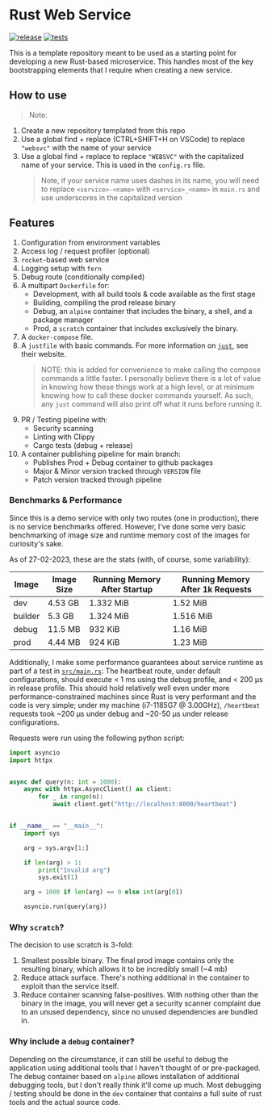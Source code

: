# Rust Web Service

[![release](https://github.com/taliamax/websvc-rs/actions/workflows/release.yml/badge.svg)](https://github.com/taliamax/websvc-rs/actions/workflows/release.yml)
[![tests](https://github.com/taliamax/websvc-rs/actions/workflows/tests.yml/badge.svg)](https://github.com/taliamax/websvc-rs/actions/workflows/tests.yml)

This is a template repository meant to be used as a starting point for developing a new Rust-based microservice. This handles most of the key bootstrapping elements that I require when creating a new service.

## How to use

> Note:

1. Create a new repository templated from this repo
1. Use a global find + replace (CTRL+SHIFT+H on VSCode) to replace `"websvc"` with the name of your service
1. Use a global find + replace to replace `"WEBSVC"` with the capitalized name of your service. This is used in the `config.rs` file.
   > Note, if your service name uses dashes in its name, you will need to replace `<service>-<name>` with `<service>_<name>` in `main.rs` and use underscores in the capitalized version

## Features

1. Configuration from environment variables
1. Access log / request profiler (optional)
1. `rocket`-based web service
1. Logging setup with `fern`
1. Debug route (conditionally compiled)
1. A multipart `Dockerfile` for:
   - Development, with all build tools & code available as the first stage
   - Building, compiling the prod release binary
   - Debug, an `alpine` container that includes the binary, a shell, and a package manager
   - Prod, a `scratch` container that includes exclusively the binary.
1. A `docker-compose` file.
1. A `justfile` with basic commands. For more information on [`just`](https://just.systems), see their website.
   > NOTE: this is added for convenience to make calling the compose commands a little faster. I personally believe there is a lot of value in knowing how these things work at a high level, or at minimum knowing how to call these docker commands yourself. As such, any `just` command will also print off what it runs before running it.
1. PR / Testing pipeline with:
   - Security scanning
   - Linting with Clippy
   - Cargo tests (debug + release)
1. A container publishing pipeline for main branch:
   - Publishes Prod + Debug container to github packages
   - Major & Minor version tracked through `VERSION` file
   - Patch version tracked through pipeline

### Benchmarks & Performance

Since this is a demo service with only two routes (one in production), there is no service benchmarks offered. However, I've done some very basic benchmarking of image size and runtime memory cost of the images for curiosity's sake.

As of 27-02-2023, these are the stats (with, of course, some variability):

| Image   | Image Size | Running Memory After Startup | Running Memory After 1k Requests |
| ------- | ---------- | ---------------------------- | -------------------------------- |
| dev     | 4.53 GB    | 1.332 MiB                    | 1.52 MiB                         |
| builder | 5.3 GB     | 1.324 MiB                    | 1.516 MiB                        |
| debug   | 11.5 MB    | 932 KiB                      | 1.16 MiB                         |
| prod    | 4.44 MB    | 924 KiB                      | 1.23 MiB                         |

Additionally, I make some performance guarantees about service runtime as part of a test in [`src/main.rs`](src/main.rs): The heartbeat route, under default configurations, should execute < 1 ms using the debug profile, and < 200 μs in release profile. This should hold relatively well even under more performance-constrained machines since Rust is very performant and the code is very simple; under my machine (i7-1185G7 @ 3.00GHz), `/heartbeat` requests took ~200 μs under debug and ~20-50 μs under release configurations.

Requests were run using the following python script:

```py
import asyncio
import httpx


async def query(n: int = 1000):
    async with httpx.AsyncClient() as client:
        for _ in range(n):
            await client.get("http://localhost:8000/heartbeat")


if __name__ == "__main__":
    import sys

    arg = sys.argv[1:]

    if len(arg) > 1:
        print("Invalid arg")
        sys.exit(1)

    arg = 1000 if len(arg) == 0 else int(arg[0])

    asyncio.run(query(arg))
```

### Why `scratch`?

The decision to use scratch is 3-fold:

1. Smallest possible binary. The final prod image contains only the resulting binary, which allows it to be incredibly small (~4 mb)
1. Reduce attack surface. There's nothing additional in the container to exploit than the service itself.
1. Reduce container scanning false-positives. With nothing other than the binary in the image, you will never get a security scanner complaint due to an unused dependency, since
   no unused dependencies are bundled in.

### Why include a `debug` container?

Depending on the circumstance, it can still be useful to debug the application using additional tools that I haven't thought of or pre-packaged. The debug container based on `alpine` allows installation of additional debugging tools, but I don't really think it'll come up much. Most debugging / testing should be done in the `dev` container that contains a full suite of rust tools and the actual source code.
